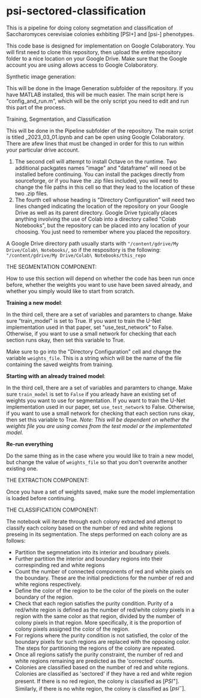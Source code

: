# psi-sectored-classification
 This is a pipeline for doing colony segmetation and classification of Saccharomyces cerevisiae colonies exhbiting [PSI+] and [psi-] phenotypes.

This code base is designed for implementation on Google Colaboratory.  You will first need to clone this repository, then upload the entire repository folder to a nice location on your Google Drive.  Make sure that the Google account you are using allows access to Google Colaboratory.

Synthetic image generation:

This will be done in the Image Generation subfolder of the repository.  If you have MATLAB installed, this will be much easier.  The main script here is "config_and_run.m", which will be the only script you need to edit and run this part of the process.

Training, Segmentation, and Classification

This will be done in the Pipeline subfolder of the repository.  The main script is titled _2023_03_01.ipynb and can be open using Google Colaboratory.  There are  afew lines that must be changed in order for this to run within your particular drive account.

1. The second cell will attempt to install Octave on the runtime.  Two additional packgates names "image" and "dataframe" will need ot be installed before continuing.  You can install the packges directly from sourceforge, or if you have the .zip files included, you will need to change the file paths in this cell so that they lead to the location of these two .zip files.
2. The fourth cell whose heading is "Directory Configuration" will need two lines changed indicating the location of the repository on your Google Drive as well as its parent directory.  Google Drive typically places anything involving the use of Colab into a directory called "Colab Notebooks", but the repository can be placed into any location of your choosing.  You just need to remember where you placed the repository.

A Google Drive directory path usually starts with `"/content/gdrive/My Drive/Colab\ Notebooks/`, so if the respository is the following: `"/content/gdrive/My Drive/Colab\ Notebooks/this_repo`

THE SEGMENTATION COMPONENT:

How to use this section will depend on whether the code has been run once before, whether the weights you want to use have been saved already, and whether you simply would like to start from scratch.

**Training a new model**:

In the third cell, there are a set of variables and paramters to change.  Make sure "train_model" is set to True.  If you want to train the U-Net implementation used in that paper, set "use_test_network" to False.  Otherwise, if you want to use a small network for checking that each section runs okay, then set this variable to True.

Make sure to go into the "Directory Configuration" cell and change the variable `weights_file`.  This is a string which will be the name of the file containing the saved weights from training.

**Starting with an already trained model**:

In the third cell, there are a set of variables and paramters to change.  Make sure `train_model` is set to `False` if you arleady have an existing set of weights you want to use for segmentation.  If you want to train the U-Net implementation used in our paper, set `use_test_network` to False.  Otherwise, if you want to use a small network for checking that each section runs okay, then set this variable to True.  *Note: This will be dependent on whether the weights file you are using comes from the test model or the implementated model.*

**Re-run everything**

Do the same thing as in the case where you would like to train a new model, but change the value of `weights_file` so that you don't overwrite another existing one.


THE EXTRACTION COMPONENT:

Once you have a set of weights saved, make sure the model implementation is loaded before continuing.

THE CLASSIFICATION COMPONENT:

The notebook will iterate through each colony extracted and attempt to classify each colony based on the number of red and white regions preseing in its segmentation.  The steps performed on each colony are as follows:
- Partition the segmnetation into its interior and boudnary pixels.
- Further partition the interior and boundary regions into their correspinding red and white regions
- Count the number of connected components of red and white pixels on the boundary.  These are the initial predictions for the number of red and white regions respectively.
- Define the color of the region to be the color of the pixels on the outer boundary of the region.
- Check that each region satisfies the purity condition.  Purity of a red/white region is defined as the number of red/white colony pixels in a region with the same color as that region, divided by the number of colony pixels in that region.  More specifically, it is the proportion of colony pixels assigned the color of the region.
- For regions where the purity condition is not satisfied, the color of the boundary pixels for such regions are replaced with the opposing color.  The steps for partitioning the regions of the colony are repeated.
- Once all regions satisfy the purity constraint, the number of red and white regions remaining are predicted as the 'corrected' counts.
- Colonies are classified based on the number of red and white regions.  Colonies are classified as 'sectored' if they have a red and white region present.  If there is no red region, the colony is classified as $[PSI^+]$.  Similarly, if there is no white region, the colony is classified as $[psi^-]$.

